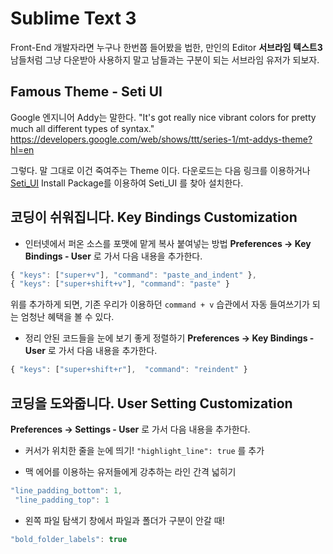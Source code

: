 # Sublime Text 3
Front-End 개발자라면 누구나 한번쯤 들어봤을 법한, 만인의 Editor **서브라임 텍스트3**
남들처럼 그냥 다운받아 사용하지 말고 남들과는 구분이 되는 서브라임 유저가 되보자.

## Famous Theme - Seti UI
Google 엔지니어 Addy는 말한다. "It's got really nice vibrant colors for pretty much all different types of syntax."
https://developers.google.com/web/shows/ttt/series-1/mt-addys-theme?hl=en

그렇다. 말 그대로 이건 죽여주는 Theme 이다.
다운로드는 다음 링크를 이용하거나 [Seti_UI](https://packagecontrol.io/packages/Seti_UI)
Install Package를 이용하여 Seti_UI 를 찾아 설치한다.

## 코딩이 쉬워집니다. Key Bindings Customization
- 인터넷에서 퍼온 소스를 포맷에 맡게 복사 붙여넣는 방법
**Preferences → Key Bindings - User** 로 가서 다음 내용을 추가한다.
```javascript
{ "keys": ["super+v"], "command": "paste_and_indent" },
{ "keys": ["super+shift+v"], "command": "paste" }
```
위를 추가하게 되면, 기존 우리가 이용하던 `command + v` 습관에서 자동 들여쓰기가 되는 엄청난 혜택을 볼 수 있다.

- 정리 안된 코드들을 눈에 보기 좋게 정렬하기
**Preferences → Key Bindings - User** 로 가서 다음 내용을 추가한다.
``` javascript
{ "keys": ["super+shift+r"],  "command": "reindent" }
```

## 코딩을 도와줍니다. User Setting Customization
**Preferences → Settings - User** 로 가서 다음 내용을 추가한다.
- 커서가 위치한 줄을 눈에 띄기! 
`"highlight_line": true` 를 추가

- 맥 에어를 이용하는 유저들에게 강추하는 라인 간격 넓히기 
``` javascript
"line_padding_bottom": 1,
 "line_padding_top": 1
```

- 왼쪽 파일 탐색기 창에서 파일과 폴더가 구분이 안갈 때!
``` javascript
"bold_folder_labels": true
```

